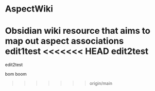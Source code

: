 # AspectWiki
Obsidian wiki resource that aims to map out aspect associations
edit1test
<<<<<<< HEAD
	edit2test
=======
edit2test

bom boom
>>>>>>> origin/main
